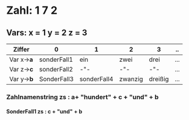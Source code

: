 
#  Zahl: 1 7 2
##   Vars:  x = 1 y = 2 z = 3

Ziffer   |    0      |   1     |   2    | 3 |..
-------- | --------  | --------| -------|----|---
Var x->**a** |sonderFall1| ein     | zwei | drei | ...
Var z->**c** |sonderFall2|  -"-    | -"-   | -"- | ...
Var y->**b** | SonderFall3    | sonderFall4  | zwanzig | dreißig| ...

### Zahlnamenstring zs : **a**+ "hundert" + c + "und" + **b**

#### SonderFall1 zs : c + "und" + **b**

